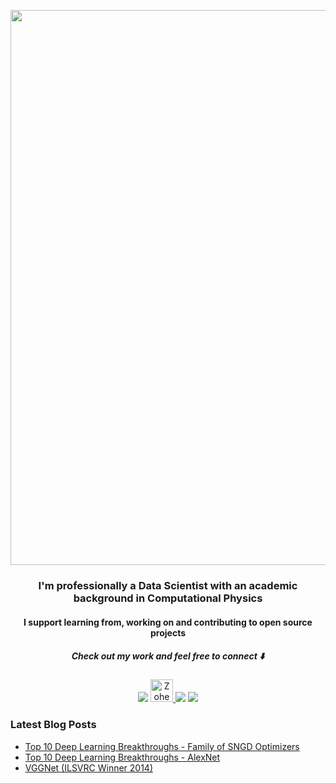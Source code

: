 <p align="center">
  <img width="888" src="https://media.giphy.com/media/Wp0WBOpnw215XfWTBP/giphy.gif">
</p>

<h3 align="center"> I'm professionally a Data Scientist with an academic background in Computational Physics</h3>
<h4 align="center"> I support learning from, working on and contributing to open source projects</h4>

<h5 align="center">Check out my work and feel free to connect ⬇️ </h5>

<p align="center">
<a href="mailto:aglauocnv@relay.firefox.com"><img src="https://img.icons8.com/ios-filled/36/000000/gmail.png"/></a>
<a href="https://dev.to/zohebabai">
  <img src="https://d2fltix0v2e0sb.cloudfront.net/dev-badge.svg" alt="Zoheb Abai's DEV Profile" height="36" width="36">
</a>
<a href= "https://www.linkedin.com/in/zohebabai/"><img src="https://img.icons8.com/ios-glyphs/36/000000/linkedin.png"/></a>
<a href= "https://medium.com/@zohebabai"><img src="https://img.icons8.com/ios-filled/36/000000/medium.png"/></a>
</p>


### Latest Blog Posts

<!-- DEVTO:START -->
- [Top 10 Deep Learning Breakthroughs - Family of SNGD Optimizers](https://dev.to/zohebabai/top-10-deep-learning-breakthroughs-family-of-sngd-optimizers-4ek6)
- [Top 10 Deep Learning Breakthroughs - AlexNet](https://dev.to/zohebabai/top-10-deep-learning-breakthroughs-alexnet-1670)
- [VGGNet (ILSVRC Winner 2014)](https://dev.to/zohebabai/vggnet-ilsvrc-winner-2014-3mpk)
<!-- DEVTO:END -->
